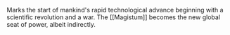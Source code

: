 Marks the start of mankind's rapid technological advance beginning with a scientific revolution and a war.
The [[Magistum]] becomes the new global seat of power, albeit indirectly.
